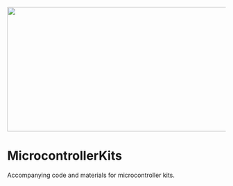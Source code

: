 <p align="center">
  <img width="2048" height="287" src="https://raw.githubusercontent.com/publicsensors/MicrocontrollerKits/master/images/website_banner8-2048x287.png">
</p>

# MicrocontrollerKits
Accompanying code and materials for microcontroller kits.
